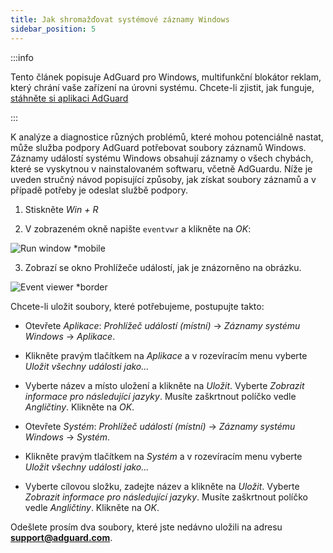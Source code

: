 ```yaml
---
title: Jak shromažďovat systémové záznamy Windows
sidebar_position: 5
---
```


:::info

Tento článek popisuje AdGuard pro Windows, multifunkční blokátor reklam, který chrání vaše zařízení na úrovni systému. Chcete-li zjistit, jak funguje, [stáhněte si aplikaci AdGuard](https://adguard.com/download.html?auto=true)

:::

K analýze a diagnostice různých problémů, které mohou potenciálně nastat, může služba podpory AdGuard potřebovat soubory záznamů Windows. Záznamy událostí systému Windows obsahují záznamy o všech chybách, které se vyskytnou v nainstalovaném softwaru, včetně AdGuardu. Níže je uveden stručný návod popisující způsoby, jak získat soubory záznamů a v případě potřeby je odeslat službě podpory.

1. Stiskněte *Win + R*

2. V zobrazeném okně napište `eventvwr` a klikněte na *OK*:

![Run window *mobile](https://cdn.adtidy.org/public/Adguard/kb/newscreenshots/En/eng_event_logs_1.png)

3. Zobrazí se okno Prohlížeče událostí, jak je znázorněno na obrázku.

![Event viewer *border](https://cdn.adtidy.org/public/Adguard/kb/newscreenshots/En/eng_event_logs_2.png)

Chcete-li uložit soubory, které potřebujeme, postupujte takto:

- Otevřete *Aplikace*: *Prohlížeč událostí (místní)* → *Záznamy systému Windows* → *Aplikace*.

- Klikněte pravým tlačítkem na *Aplikace* a v rozevíracím menu vyberte *Uložit všechny události jako...*

- Vyberte název a místo uložení a klikněte na *Uložit*. Vyberte *Zobrazit informace pro následující jazyky*. Musíte zaškrtnout políčko vedle *Angličtiny*. Klikněte na *OK*.

- Otevřete *Systém*: *Prohlížeč událostí (místní)* → *Záznamy systému Windows* → *Systém*.

- Klikněte pravým tlačítkem na *Systém* a v rozevíracím menu vyberte *Uložit všechny události jako...*

- Vyberte cílovou složku, zadejte název a klikněte na *Uložit*. Vyberte *Zobrazit informace pro následující jazyky*. Musíte zaškrtnout políčko vedle *Angličtiny*. Klikněte na *OK*.

Odešlete prosím dva soubory, které jste nedávno uložili na adresu **support@adguard.com**.
